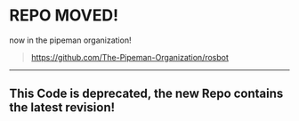 # REPO MOVED!  
now in the pipeman organization!  
> https://github.com/The-Pipeman-Organization/rosbot

---
## This Code is deprecated, the new Repo contains the latest revision!

